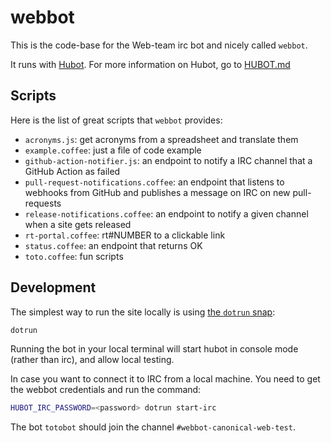 # webbot

This is the code-base for the Web-team irc bot and nicely called `webbot`.

It runs with [Hubot](https://hubot.github.com/). For more information on Hubot, go to [HUBOT.md](HUBOT.md)

## Scripts

Here is the list of great scripts that `webbot` provides:

- `acronyms.js`: get acronyms from a spreadsheet and translate them
- `example.coffee`: just a file of code example 
- `github-action-notifier.js`: an endpoint to notify a IRC channel that a GitHub Action as failed
- `pull-request-notifications.coffee`: an endpoint that listens to webhooks from GitHub and publishes a message on IRC on new pull-requests
- `release-notifications.coffee`: an endpoint to notify a given channel when a site gets released
- `rt-portal.coffee`: rt#NUMBER to a clickable link
- `status.coffee`: an endpoint that returns OK
- `toto.coffee`: fun scripts


## Development

The simplest way to run the site locally is using [the `dotrun` snap](https://github.com/canonical-web-and-design/dotrun/):

``` bash
dotrun
```

Running the bot in your local terminal will start hubot in console mode (rather than irc), and allow local testing.

In case you want to connect it to IRC from a local machine. You need to get the webbot credentials and run the command:

``` bash
HUBOT_IRC_PASSWORD=<password> dotrun start-irc
```

The bot `totobot` should join the channel `#webbot-canonical-web-test`.
